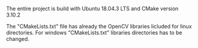 The entire project is build with Ubuntu 18.04.3 LTS and CMake version 3.10.2

The "CMakeLists.txt" file has already the OpenCV libraries licluded for linux directories. For windows "CMakeLists.txt" libraries directories has to be changed.

